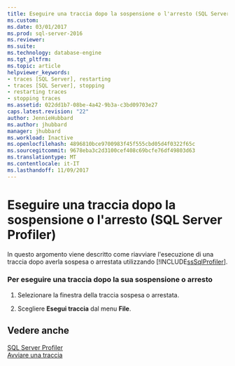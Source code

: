 ```yaml
---
title: Eseguire una traccia dopo la sospensione o l'arresto (SQL Server Profiler) | Documenti Microsoft
ms.custom: 
ms.date: 03/01/2017
ms.prod: sql-server-2016
ms.reviewer: 
ms.suite: 
ms.technology: database-engine
ms.tgt_pltfrm: 
ms.topic: article
helpviewer_keywords:
- traces [SQL Server], restarting
- traces [SQL Server], stopping
- restarting traces
- stopping traces
ms.assetid: 022dd1b7-08be-4a42-9b3a-c3bd09703e27
caps.latest.revision: "22"
author: JennieHubbard
ms.author: jhubbard
manager: jhubbard
ms.workload: Inactive
ms.openlocfilehash: 4896810bce9700983f45f555cbd05d4f0322f65c
ms.sourcegitcommit: 9678eba3c2d3100cef408c69bcfe76df49803d63
ms.translationtype: MT
ms.contentlocale: it-IT
ms.lasthandoff: 11/09/2017
---
```

# <a name="run-a-trace-after-it-has-been-paused-or-stopped-sql-server-profiler"></a>Eseguire una traccia dopo la sospensione o l'arresto (SQL Server Profiler)
  In questo argomento viene descritto come riavviare l'esecuzione di una traccia dopo averla sospesa o arrestata utilizzando [!INCLUDE[ssSqlProfiler](../../includes/sssqlprofiler-md.md)].  
  
### <a name="to-run-a-trace-after-it-has-been-paused-or-stopped"></a>Per eseguire una traccia dopo la sua sospensione o arresto  
  
1.  Selezionare la finestra della traccia sospesa o arrestata.  
  
2.  Scegliere **Esegui traccia** dal menu **File**.  
  
## <a name="see-also"></a>Vedere anche  
 [SQL Server Profiler](../../tools/sql-server-profiler/sql-server-profiler.md)   
 [Avviare una traccia](../../tools/sql-server-profiler/start-a-trace.md)  
  
  
